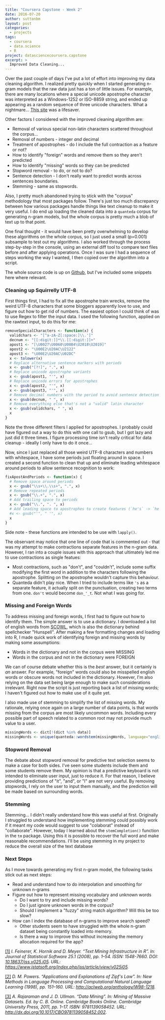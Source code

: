 ```yaml
---
title: "Coursera Capstone - Week 2"
date: 2016-07-20
author: suttonbm
layout: post
categories:
  - projects
tags:
  - coursera
  - data.science
  - R
project: datasciencecoursera.capstone
excerpt: >
  Improved Data Cleaning...
---
```




Over the past couple of days I've put a lot of effort into improving my data cleaning algorithm. I realized pretty quickly when I started generating n-gram models that the raw data just has a ton of little issues.  For example, there are many locations where a special unicode apostrophe character was interpreted as a Windows-1252 or ISO-8859 string, and ended up appearing as a random sequence of three unicode characters.  What a nightmare... [This site](http://www.i18nqa.com/debug/utf8-debug.html) was a lifesaver.

Other factors I considered with the improved cleaning algorithm are:

  * Removal of various special non-latin characters scattered throughout the corpus...
  * Removal of numbers - integer _and_ decimal
  * Treatment of apostrophes - do I include the full contraction as a feature or not?
  * How to identify "foreign" words and remove them so they aren't predicted
  * How to identify "missing" words so they can be predicted
  * Stopword removal - to do, or not to do?
  * Sentence detection - I don't really want to predict words across sentences boundaries.
  * Stemming - same as stopwords.

Also, I pretty much abandoned trying to stick with the "corpus" methodology that most packages follow. There's just too much discrepancy between how various packages handle things like text cleanup to make it very useful. I do end up loading the cleaned data into a `quanteda` corpus for generating n-gram models, but the whole corpus is pretty much a blob of text up to that point.

One final thought - it would have been pretty overwhelming to develop these algorithms on the whole corpus, so I just used a small (p=0.001) subsample to test out my algorithms. I also worked through the process step-by-step in the console, using an external diff tool to compare text files before and after applying operations.  Once I was sure I had a sequence of steps working the way I wanted, I then copied over the algorithm into a script.

The whole source code is up on [Github](https://github.com/suttonbm/datasciencecoursera_Capstone/blob/master/script/loadCorpusFromFile.R), but I've included some snippets here where relevant.

### Cleaning up Squirrelly UTF-8

First things first, I had to fix all the apostrophe train wrecks, remove the weird UTF-8 characters that some bloggers apparently love to use, and figure out how to get rid of numbers. The easiest option I could think of was to use Regex to filter the input data. I used the following function, applied on the rawtext input, to do this for me:


```r
removeSpecialCharacters <- function(x) {
  validchars <- "[^a-zA-Z[:space:]\\.']"
  decnum <- "[[:digit:]]*\\.[[:digit:]]+"
  apost1 <- "[\U0027\U0060\U00B4\U2018\U2019]"
  apost2 <- "\U00E2\U20AC\U2122"
  apost3 <- "\U00E2\U20AC\U02DC"
  x <- tolower(x)
  # Replace alternative sentence markers with periods
  x <- gsub("[?!]", ".", x)
  # Replace unicode apostrophe variants
  x <- gsub(apost1, "'", x)
  # Replace unicode errors for apostrophes
  x <- gsub(apost2, "'", x)
  x <- gsub(apost3, "'", x)
  # Remove decimal numbers with the period to avoid sentence detection errors
  x <- gsub(decnum, " ", x)
  # Remove everything else that's not a "valid" latin character
  x <- gsub(validchars, " ", x)
  x
}
```

Note the three different filters I applied for apostrophes.  I probably could have figured out a way to do this with one call to gsub, but I got lazy and just did it three times.  I figure processing time isn't really critical for data cleanup - ideally I only have to do it once...

Now, since I just replaced all those weird UTF-8 characters and numbers with whitespace, I have some periods just floating around in space. I created a second function to clean that up and eliminate leading whitespace around periods to allow sentence recognition to work:


```r
fixApostAndPeriods <- function(x) {
  # Remove space around periods
  x <- gsub("\\s+\\.\\s+", ".", x)
  # Remove repeated periods
  x <- gsub("\\.+", ".", x)
  # Add trailing space to periods
  x <- gsub("\\.", ". ", x)
  # Add leading space to apostrophes to create features (`he's` -> `he`,`'s`)
  #x <- gsub("'", " '", x)
  x
}
```

Side note - these functions are intended to be use with `lapply()`.

The observant may notice that one line of code that is commented out - that was my attempt to make contractions separate features in the n-gram data.  However, I ran into a couple issues with this approach that ultimately led me to use contractions as single featues:

  * Most contractions, such as "don't", and "couldn't", include some suffix modifying the first word in addition to the characters following the apostrophe.  Splitting on the apostrophe wouldn't capture this behaviour.
  * Quanteda didn't play nice. When I tried to include terms like `'s` as a separate feature, it actually split on the punctuation, creating two terms from one.  `don't` would become `don_'_t`.  Not what I was going for.

### Missing and Foreign Words

To address missing and foreign words, I first had to figure out how to identify them. The simple answer is to use a dictionary. I downloaded a list of english words from [SCOWL](http://wordlist.aspell.net), which is also the dictionary behind spellchecker "Hunspell".  After making a few formatting changes and loading into R, I made quick work of identifying foreign and missing words by making some assumptions:

  * Words in the dictionary and not in the corpus were MISSING
  * Words in the corpus and not in the dictionary were FOREIGN

We can of course debate whether this is the *best* answer, but it certainly is *an* answer.  For example, "foreign" words could also be misspelled english words or obscure words not included in the dictionary.  However, I'm also relying on the data set being large enough to make such considerations irrelevant.  Right now the script is just reporting back a list of missing words; I haven't figured out how to make use of it quite yet.

I also made use of stemming to simplify the list of missing words.  My rationale, relying once again on a large number of data points, is that words missing from the corpus are most likely uncommon words. Including every possible part of speech related to a common root may not provide much value to a user.


```r
missingWords <- dict[!(dict %in% data)]
missingWords <- unique(quanteda::wordstem(missingWords, language="english"))
```

### Stopword Removal

The debate about stopword removal for predictive text selection seems to make a case for both sides.  I've seen some students include them and some students remove them.  My opinion is that a predictive keyboard is not intended to eliminate user input, just to reduce it.  For that reason, I believe providing predictions of "it", "and", or "I" are not very useful.  By removing stopwords, I rely on the user to input them manually, and the prediction will be made based on surrounding words.

### Stemming

Stemming... I didn't really understand how this was useful at first. Originally I struggled to understand how implementing stemming could possibly work if it meant my code would suggest to use "colaborat" instead of "collaborate".  However, today I learned about the `stemCompletion()` function in the `tm` package.  Using this it is possible to recover the full word and make reasonable recommendations.  I'll be using stemming in my project to reduce the overall size of the text database

### Next Steps

As I move towards generating my first n-gram model, the following tasks stick out as next steps:

  * Read and understand how to do interpolation and smoothing for unknown n-grams
  * Figure out how to represent missing vocabulary and unknown words
    * Do I want to try and include missing words?
    * Do I just ignore unknown words in the corpus?
    * Should I implement a "fuzzy" string match algorithm? Will this be too slow?
  * How can I index the database of n-grams to improve search speed?
    * Other students seem to have struggled with the whole n-gram dataset being constantly loaded into memory.
    * Is there a way to improve this without increasing the memory allocation required for the app?

<p><a id='bib-JSSv025i05'></a><a href="#cite-JSSv025i05">[1]</a><cite>
I. Feinerer, K. Hornik and D. Meyer.
&ldquo;Text Mining Infrastructure in R&rdquo;.
In: <em>Journal of Statistical Software</em> 25.1 (2008), pp. 1&ndash;54.
ISSN: 1548-7660.
DOI: <a href="http://dx.doi.org/10.18637/jss.v025.i05">10.18637/jss.v025.i05</a>.
URL: <a href="https://www.jstatsoft.org/index.php/jss/article/view/v025i05">https://www.jstatsoft.org/index.php/jss/article/view/v025i05</a>.</cite></p>

<p><a id='bib-W98-1218'></a><a href="#cite-W98-1218">[2]</a><cite>
D. M. Powers.
&ldquo;Applications and Explanations of Zipf's Law&rdquo;.
In: <em>New Methods in Language Processing and Computational Natural Language Learning</em> (1998), pp. 151&ndash;160.
URL: <a href="http://aclweb.org/anthology/W98-1218">http://aclweb.org/anthology/W98-1218</a>.</cite></p>

<p><a id='bib-CBO9781139058452A007'></a><a href="#cite-CBO9781139058452A007">[3]</a><cite>
A. Rajaraman and J. D. Ullman.
&ldquo;Data Mining&rdquo;.
In: 
<em>Mining of Massive Datasets</em>.
Ed. by C. B. Online.
Cambridge Books Online.
Cambridge University Press, 2011, pp. 1&ndash;17.
ISBN: 9781139058452.
URL: <a href="http://dx.doi.org/10.1017/CBO9781139058452.002">http://dx.doi.org/10.1017/CBO9781139058452.002</a>.</cite></p>
